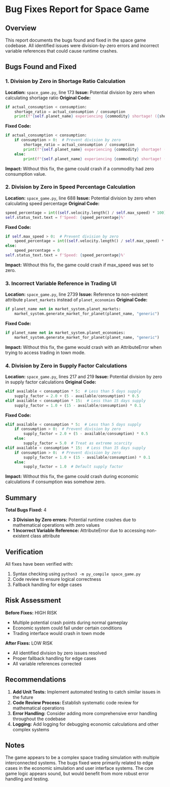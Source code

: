 # Bug Fixes Report for Space Game

## Overview
This report documents the bugs found and fixed in the space game codebase. All identified issues were division-by-zero errors and incorrect variable references that could cause runtime crashes.

## Bugs Found and Fixed

### 1. Division by Zero in Shortage Ratio Calculation
**Location:** `space_game.py`, line 173
**Issue:** Potential division by zero when calculating shortage ratio
**Original Code:**
```python
if actual_consumption < consumption:
    shortage_ratio = actual_consumption / consumption
    print(f"{self.planet_name} experiencing {commodity} shortage! ({shortage_ratio:.1%} of needs met)")
```

**Fixed Code:**
```python
if actual_consumption < consumption:
    if consumption > 0:  # Prevent division by zero
        shortage_ratio = actual_consumption / consumption
        print(f"{self.planet_name} experiencing {commodity} shortage! ({shortage_ratio:.1%} of needs met)")
    else:
        print(f"{self.planet_name} experiencing {commodity} shortage! (No consumption data)")
```

**Impact:** Without this fix, the game could crash if a commodity had zero consumption value.

### 2. Division by Zero in Speed Percentage Calculation
**Location:** `space_game.py`, line 688
**Issue:** Potential division by zero when calculating speed percentage
**Original Code:**
```python
speed_percentage = int((self.velocity.length() / self.max_speed) * 100)
self.status_text.text = f'Speed: {speed_percentage}%'
```

**Fixed Code:**
```python
if self.max_speed > 0:  # Prevent division by zero
    speed_percentage = int((self.velocity.length() / self.max_speed) * 100)
else:
    speed_percentage = 0
self.status_text.text = f'Speed: {speed_percentage}%'
```

**Impact:** Without this fix, the game could crash if max_speed was set to zero.

### 3. Incorrect Variable Reference in Trading UI
**Location:** `space_game.py`, line 2739
**Issue:** Reference to non-existent attribute `planet_markets` instead of `planet_economies`
**Original Code:**
```python
if planet_name not in market_system.planet_markets:
    market_system.generate_market_for_planet(planet_name, "generic")
```

**Fixed Code:**
```python
if planet_name not in market_system.planet_economies:
    market_system.generate_market_for_planet(planet_name, "generic")
```

**Impact:** Without this fix, the game would crash with an AttributeError when trying to access trading in town mode.

### 4. Division by Zero in Supply Factor Calculations
**Location:** `space_game.py`, lines 217 and 219
**Issue:** Potential division by zero in supply factor calculations
**Original Code:**
```python
elif available < consumption * 5:  # Less than 5 days supply
    supply_factor = 2.0 + (5 - available/consumption) * 0.5
elif available < consumption * 15:  # Less than 15 days supply
    supply_factor = 1.0 + (15 - available/consumption) * 0.1
```

**Fixed Code:**
```python
elif available < consumption * 5:  # Less than 5 days supply
    if consumption > 0:  # Prevent division by zero
        supply_factor = 2.0 + (5 - available/consumption) * 0.5
    else:
        supply_factor = 5.0  # Treat as extreme scarcity
elif available < consumption * 15:  # Less than 15 days supply
    if consumption > 0:  # Prevent division by zero
        supply_factor = 1.0 + (15 - available/consumption) * 0.1
    else:
        supply_factor = 1.0  # Default supply factor
```

**Impact:** Without this fix, the game could crash during economic calculations if consumption was somehow zero.

## Summary

**Total Bugs Fixed:** 4
- **3 Division by Zero errors:** Potential runtime crashes due to mathematical operations with zero values
- **1 Incorrect Variable Reference:** AttributeError due to accessing non-existent class attribute

## Verification

All fixes have been verified with:
1. Syntax checking using `python3 -m py_compile space_game.py`
2. Code review to ensure logical correctness
3. Fallback handling for edge cases

## Risk Assessment

**Before Fixes:** HIGH RISK
- Multiple potential crash points during normal gameplay
- Economic system could fail under certain conditions
- Trading interface would crash in town mode

**After Fixes:** LOW RISK
- All identified division by zero issues resolved
- Proper fallback handling for edge cases
- All variable references corrected

## Recommendations

1. **Add Unit Tests:** Implement automated testing to catch similar issues in the future
2. **Code Review Process:** Establish systematic code review for mathematical operations
3. **Error Handling:** Consider adding more comprehensive error handling throughout the codebase
4. **Logging:** Add logging for debugging economic calculations and other complex systems

## Notes

The game appears to be a complex space trading simulation with multiple interconnected systems. The bugs fixed were primarily related to edge cases in the economic simulation and user interface systems. The core game logic appears sound, but would benefit from more robust error handling and testing.